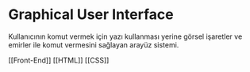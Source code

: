 # Graphical User Interface

Kullanıcının komut vermek için yazı kullanması yerine görsel işaretler ve emirler ile komut vermesini sağlayan arayüz sistemi.

[[Front-End]]
[[HTML]]
[[CSS]]
